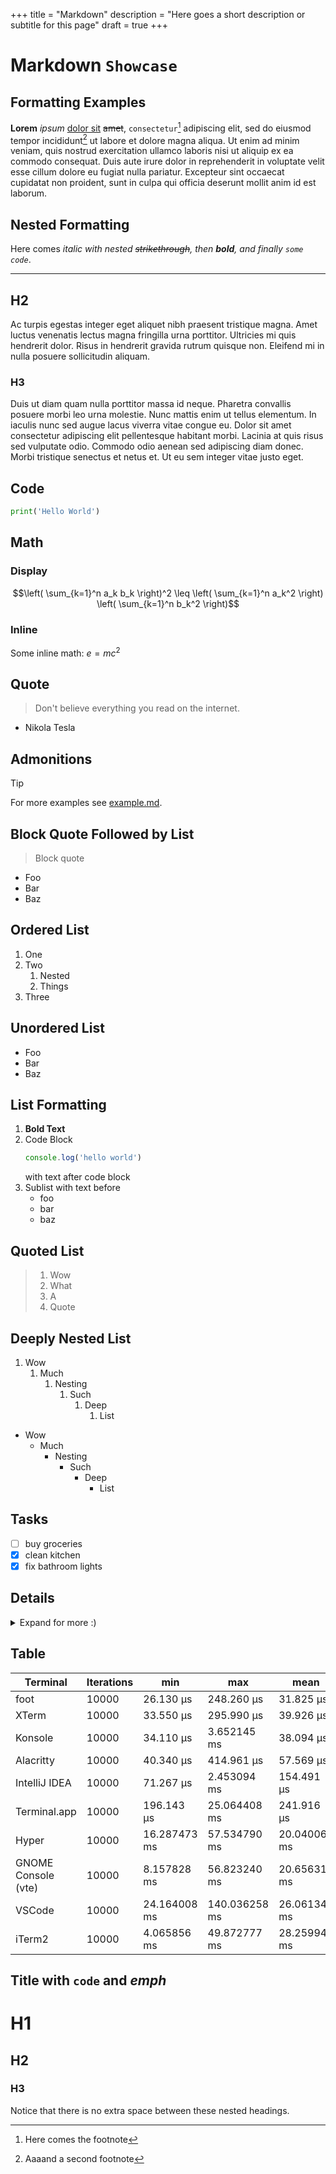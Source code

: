 +++
title = "Markdown"
description = "Here goes a short description or subtitle for this page"
draft = true
+++

# Markdown `Showcase`

## Formatting Examples
**Lorem** _ipsum_ [dolor sit](https://example.com) ~~amet~~, `consectetur`[^1] adipiscing elit, sed do eiusmod tempor incididunt[^2] ut labore et dolore magna aliqua. Ut enim ad minim veniam, quis nostrud exercitation ullamco laboris nisi ut aliquip ex ea commodo consequat. Duis aute irure dolor in reprehenderit in voluptate velit esse cillum dolore eu fugiat nulla pariatur. Excepteur sint occaecat cupidatat non proident, sunt in culpa qui officia deserunt mollit anim id est laborum.

[^1]: Here comes the footnote

## Nested Formatting
Here comes *italic with nested ~~strikethrough~~, then **bold**, and finally `some code`*.

---

## H2

Ac turpis egestas integer eget aliquet nibh praesent tristique magna. Amet luctus venenatis lectus magna fringilla urna porttitor. Ultricies mi quis hendrerit dolor. Risus in hendrerit gravida rutrum quisque non. Eleifend mi in nulla posuere sollicitudin aliquam.

### H3
Duis ut diam quam nulla porttitor massa id neque. Pharetra convallis posuere morbi leo urna molestie. Nunc mattis enim ut tellus elementum. In iaculis nunc sed augue lacus viverra vitae congue eu. Dolor sit amet consectetur adipiscing elit pellentesque habitant morbi. Lacinia at quis risus sed vulputate odio. Commodo odio aenean sed adipiscing diam donec. Morbi tristique senectus et netus et. Ut eu sem integer vitae justo eget.

## Code
```python
print('Hello World')
```

## Math
### Display

$$\left( \sum_{k=1}^n a_k b_k \right)^2 \leq \left( \sum_{k=1}^n a_k^2 \right) \left( \sum_{k=1}^n b_k^2 \right)$$

### Inline
Some inline math: $e = mc^2$

## Quote
> Don't believe everything you read on the internet.
- Nikola Tesla

## Admonitions
> [!TIP]
> For more examples see [example.md](./example.md).

## Block Quote Followed by List
> Block quote
- Foo
- Bar
- Baz

## Ordered List
1. One
2. Two
   1. Nested
   2. Things
3. Three

## Unordered List
* Foo
* Bar
* Baz

## List Formatting
1. **Bold Text**
2. Code Block
   ```js
   console.log('hello world')
   ```
   with text after code block
3. Sublist with text before
   * foo
   * bar
   * baz

## Quoted List
> 1. Wow
> 2. What
> 3. A
> 4. Quote

## Deeply Nested List
1. Wow
   1. Much
      1. Nesting
         1. Such
            1. Deep
               1. List
* Wow
   * Much
      * Nesting
         * Such
            * Deep
               * List


## Tasks
* [ ] buy groceries
* [x] clean kitchen
* [x] fix bathroom lights

## Details

<details>
<summary>Expand for more :)</summary>

Amet luctus venenatis lectus magna fringilla urna porttitor. Ultricies mi quis hendrerit dolor. 

</details>

## Table

| Terminal            | Iterations | min          | max           | mean         |
|---------------------|------------|--------------|---------------|--------------|
| foot                | 10000      | 26.130 µs    | 248.260 µs    | 31.825 µs    |
| XTerm               | 10000      | 33.550 µs    | 295.990 µs    | 39.926 µs    |
| Konsole             | 10000      | 34.110 µs    | 3.652145 ms   | 38.094 µs    |
| Alacritty           | 10000      | 40.340 µs    | 414.961 µs    | 57.569 µs    |
| IntelliJ IDEA       | 10000      | 71.267 µs    | 2.453094 ms   | 154.491 µs   |
| Terminal.app        | 10000      | 196.143 µs   | 25.064408 ms  | 241.916 µs   |
| Hyper               | 10000      | 16.287473 ms | 57.534790 ms  | 20.040066 ms |
| GNOME Console (vte) | 10000      | 8.157828 ms  | 56.823240 ms  | 20.656316 ms |
| VSCode              | 10000      | 24.164008 ms | 140.036258 ms | 26.061349 ms |
| iTerm2              | 10000      | 4.065856 ms  | 49.872777 ms  | 28.259948 ms |


## Title with `code` and *emph*

# H1
## H2
### H3
Notice that there is no extra space between these nested headings.


[^2]: Aaaand a second footnote
